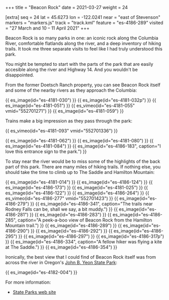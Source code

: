 +++
title = "Beacon Rock"
date = 2021-03-27
weight = 24

[extra]
seq = 24
lat = 45.6273
lon = -122.0241
near = "east of Stevenson"
markers = "markers.js"
track = "track.kml"
feature = "es-4186-289"
visited = "27 March and 10 – 11 April 2021"
+++

Beacon Rock is so many parks in one: an iconic rock along the Columbia River, comfortable flatlands along the river, and a deep inventory of hiking trails. It took me three separate visits to feel like I had truly understood this park.

<!-- more -->

You might be tempted to start with the parts of the park that are easily accesible along the river and Highway 14. And you wouldn't be disappointed.

From the former Doetsch Ranch property, you can see Beacon Rock itself and some of the nearby rivers as they approach the Columbia:

{{ es_image(id="es-4181-030") }}
{{ es_image(id="es-4181-032p") }}
{{ es_image(id="es-4181-051") }}
{{ es_vimeo(id="es-4181-055" vmid="552701271") }}
{{ es_image(id="es-4181-059") }}

Trains make a big impression as they pass through the park:

{{ es_vimeo(id="es-4181-093" vmid="552701336") }}

{{ es_image(id="es-4181-062") }}
{{ es_image(id="es-4181-080") }}
{{ es_image(id="es-4181-084") }}
{{ es_image(id="es-4186-183", caption="I love this entrance sign to the park.") }}

To stay near the river would be to miss some of the highlights of the back part of this park. There are many miles of hiking trails. If nothing else, you should take the time to climb up to The Saddle and Hamilton Mountain:

{{ es_image(id="es-4181-014") }}
{{ es_image(id="es-4186-124") }}
{{ es_image(id="es-4186-173") }}
{{ es_image(id="es-4181-025") }}
{{ es_image(id="es-4186-122") }}
{{ es_image(id="es-4186-264") }}
{{ es_vimeo(id="es-4186-277" vmid="552701423") }}
{{ es_image(id="es-4186-279") }}
{{ es_image(id="es-4186-341", caption="The trails near Rodney Falls can be, shall we say, a bit muddy.") }}
{{ es_image(id="es-4186-281") }}
{{ es_image(id="es-4186-283") }}
{{ es_image(id="es-4186-285", caption="A peek-a-boo view of Beacon Rock from the Hamilton Mountain trail.") }}
{{ es_image(id="es-4186-289") }}
{{ es_image(id="es-4186-290") }}
{{ es_image(id="es-4186-292") }}
{{ es_image(id="es-4186-295") }}
{{ es_image(id="es-4186-297") }}
{{ es_image(id="es-4186-317p") }}
{{ es_image(id="es-4186-334", caption="A fellow hiker was flying a kite at The Saddle.") }}
{{ es_image(id="es-4186-354") }}

Ironically, the best view that I could find of Beacon Rock itself was from across the river in Oregon's [John B. Yeon State Park](https://stateparks.oregon.gov/index.cfm?do=park.profile&parkId=114):

{{ es_image(id="es-4182-004") }}

For more information:

* [State Parks web site](https://parks.state.wa.us/474/Beacon-Rock)
